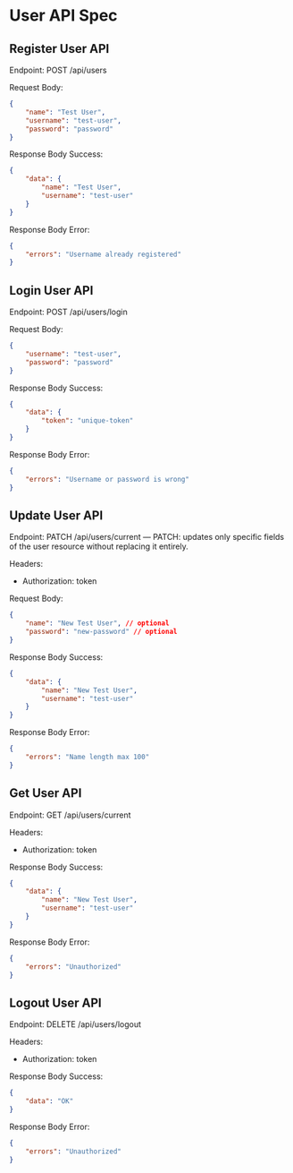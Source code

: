 # User API Spec

## Register User API

Endpoint: POST /api/users

Request Body:
```json
{
    "name": "Test User",
    "username": "test-user",
    "password": "password"
}
```

Response Body Success:
```json
{
    "data": {
        "name": "Test User",
        "username": "test-user"
    }
}
```

Response Body Error:
```json
{
    "errors": "Username already registered"
}
```

## Login User API

Endpoint: POST /api/users/login

Request Body:
```json
{
    "username": "test-user",
    "password": "password"
}
```

Response Body Success:
```json
{
    "data": {
        "token": "unique-token"
    }
}
```

Response Body Error:
```json
{
    "errors": "Username or password is wrong"
}
```

## Update User API

Endpoint: PATCH /api/users/current — PATCH: updates only specific fields of the user resource without replacing it entirely.

Headers:
- Authorization: token

Request Body:
```json
{
    "name": "New Test User", // optional
    "password": "new-password" // optional
}
```

Response Body Success:
```json
{
    "data": {
        "name": "New Test User",
        "username": "test-user"
    }
}
```

Response Body Error:
```json
{
    "errors": "Name length max 100"
}
```

## Get User API

Endpoint: GET /api/users/current

Headers:
- Authorization: token

Response Body Success:
```json
{
    "data": {
        "name": "New Test User",
        "username": "test-user"
    }
}
```

Response Body Error:
```json
{
    "errors": "Unauthorized"
}
```

## Logout User API

Endpoint: DELETE /api/users/logout

Headers:
- Authorization: token

Response Body Success:
```json
{
    "data": "OK"
}
```

Response Body Error:
```json
{
    "errors": "Unauthorized"
}
```
